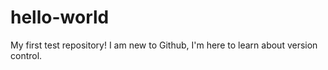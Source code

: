 # hello-world
My first test repository!
I am new to Github, I'm here to learn about version control. 
